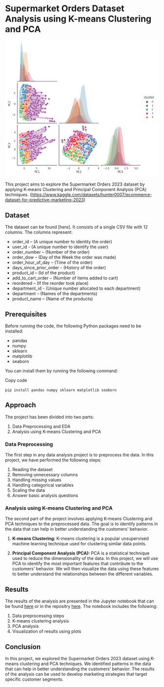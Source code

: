 ﻿# Supermarket Orders Dataset Analysis using K-means Clustering and PCA
 
 ![KMeans PCA Pairplot](https://github.com/markstent/supermarket_clustering_PCA/blob/main/customer_pca.png)

This project aims to explore the Supermarket Orders 2023 dataset by applying K-means Clustering and Principal Component Analysis (PCA) techniques. (https://www.kaggle.com/datasets/hunter0007/ecommerce-dataset-for-predictive-marketing-2023)

## Dataset

The dataset can be found [here]. It consists of a single CSV file with 12 columns. The columns represent:

-   order_id – (A unique number to identity the order)
-   user_id - (A unique number to identify the user)
-   order_number – (Number of the order)
-   order_dow – (Day of the Week the order was made)
-   order_hour_of_day – (Time of the order)
-   days_since_prior_order - (History of the order)
-   product_id – (Id of the product)
-   add_to_cart_order – (Number of items added to cart)
-   reordered – (If the reorder took place)
-   department_id - (Unique number allocated to each department)
-   department – (Names of the departments)
-   product_name – (Name of the products)

## Prerequisites

Before running the code, the following Python packages need to be installed:

-   pandas
-   numpy
-   sklearn
-   matplotlib
-   seaborn

You can install them by running the following command:

Copy code

`pip install pandas numpy sklearn matplotlib seaborn` 

## Approach

The project has been divided into two parts:

1.  Data Preprocessing and EDA
2.  Analysis using K-means Clustering and PCA

### Data Preprocessing

The first step in any data analysis project is to preprocess the data. In this project, we have performed the following steps:

1.  Reading the dataset
2.  Removing unnecessary columns
3.  Handling missing values
4.  Handling categorical variables
5.  Scaling the data
6. Answer basic analysis questions

### Analysis using K-means Clustering and PCA

The second part of the project involves applying K-means Clustering and PCA techniques to the preprocessed data. The goal is to identify patterns in the data that can help in better understanding the customers' behavior.

1.  **K-means Clustering:** K-means clustering is a popular unsupervised machine learning technique used for clustering similar data points.
    
2.  **Principal Component Analysis (PCA):** PCA is a statistical technique used to reduce the dimensionality of the data. In this project, we will use PCA to identify the most important features that contribute to the customers' behavior. We will then visualize the data using these features to better understand the relationships between the different variables.
    

## Results

The results of the analysis are presented in the Jupyter notebook that can be found [here](https://www.kaggle.com/markstent/supermarket-data-eda-kmeans/edit) or in the repositry [here](https://github.com/markstent/supermarket_clustering_PCA/blob/main/supermarket-data-eda-kmeans.ipynb). The notebook includes the following:

1.  Data preprocessing steps
2.  K-means clustering analysis
3.  PCA analysis
4.  Visualization of results using plots


## Conclusion

In this project, we explored the Supermarket Orders 2023 dataset using K-means clustering and PCA techniques. We identified patterns in the data that can help in better understanding the customers' behavior. The results of the analysis can be used to develop marketing strategies that target specific customer segments.
